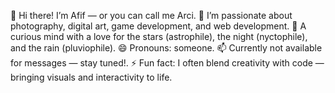 👋 Hi there! I’m Afif — or you can call me Arci.
🔭 I’m passionate about photography, digital art, game development, and web development.
🌌 A curious mind with a love for the stars (astrophile), the night (nyctophile), and the rain (pluviophile).
😄 Pronouns: someone.
📫 Currently not available for messages — stay tuned!.
⚡ Fun fact: I often blend creativity with code — bringing visuals and interactivity to life.

<!---
AFIF-fahmi/AFIF-fahmi is a ✨ special ✨ repository because its `README.md` (this file) appears on your GitHub profile.
You can click the Preview link to take a look at your changes.
--->
